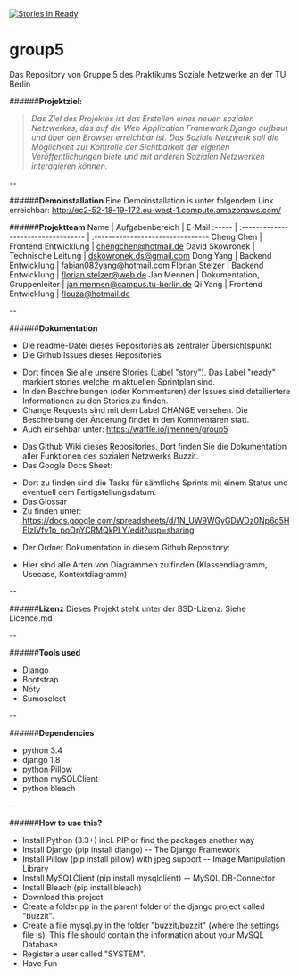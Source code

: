 [![Stories in Ready](https://badge.waffle.io/jmennen/group5.png?label=ready&title=Ready)](https://waffle.io/jmennen/group5)
# group5
Das Repository von Gruppe 5 des Praktikums Soziale Netzwerke an der TU Berlin



######**Projektziel:**
>*Das Ziel des Projektes ist das Erstellen eines neuen sozialen Netzwerkes, das auf die Web Application Framework Django aufbaut und über den Browser erreichbar ist. Das Soziale Netzwerk soll die Möglichkeit zur Kontrolle der Sichtbarkeit der eigenen Veröffentlichungen biete und mit anderen Sozialen Netzwerken interagieren können.*

--

######**Demoinstallation**
Eine Demoinstallation is unter folgendem Link erreichbar:
http://ec2-52-18-19-172.eu-west-1.compute.amazonaws.com/

######**Projektteam** 
Name | Aufgabenbereich | E-Mail
:----- | :---------------------------------- | :--------------------------------
Cheng Chen | Frontend Entwicklung | chengchen@hotmail.de
David Skowronek | Technische Leitung | dskowronek.ds@gmail.com
Dong Yang | Backend Entwicklung | fabian082yang@hotmail.com
Florian Stelzer | Backend Entwicklung | florian.stelzer@web.de
Jan Mennen | Dokumentation, Gruppenleiter | jan.mennen@campus.tu-berlin.de
Qi Yang | Frontend Entwicklung | flouza@hotmail.de


--

######**Dokumentation** 
* Die readme-Datei dieses Repositories als zentraler Übersichtspunkt
* Die Github Issues dieses Repositories
 - Dort finden Sie alle unsere Stories (Label "story"). Das Label "ready" markiert stories welche im aktuellen Sprintplan sind.
 - In den Beschreibungen (oder Kommentaren) der Issues sind detailiertere Informationen zu den Stories zu finden.
 - Change Requests sind mit dem Label CHANGE versehen. Die Beschreibung der Änderung findet in den Kommentaren statt.
 - Auch einsehbar unter: https://waffle.io/jmennen/group5
* Das Github Wiki dieses Repositories. Dort finden Sie die Dokumentation aller Funktionen des sozialen Netzwerks Buzzit.
* Das Google Docs Sheet:
 - Dort zu finden sind die Tasks für sämtliche Sprints mit einem Status und eventuell dem Fertigstellungsdatum.
 - Das Glossar
 - Zu finden unter: https://docs.google.com/spreadsheets/d/1N_UW9WGyGDWDz0Np6o5HEIzIVfv1p_poOpYCRMQkPLY/edit?usp=sharing
* Der Ordner Dokumentation in diesem Github Repository:
 - Hier sind alle Arten von Diagrammen zu finden (Klassendiagramm, Usecase, Kontextdiagramm) 

--

######**Lizenz**
Dieses Projekt steht unter der BSD-Lizenz. Siehe Licence.md

--

######**Tools used**
* Django
* Bootstrap
* Noty
* Sumoselect

--

######**Dependencies**
* python 3.4
* django 1.8
* python Pillow 
* python mySQLClient
* python bleach

--

######**How to use this?**
<ul>
<li>Install Python (3.3+) incl. PIP or find the packages another way</li>
<li>Install Django (pip install django) -- The Django Framework</li>
<li>Install Pillow (pip install pillow) with jpeg support -- Image Manipulation Library</li>
<li>Install MySQLClient (pip install mysqlclient) -- MySQL DB-Connector</li>
<li>Install Bleach (pip install bleach)</li>
<li>Download this project</li>
<li>Create a folder pp in the parent folder of the django project called "buzzit".
<li>Create a file mysql.py in the folder "buzzit/buzzit" (where the settings file is). This file should contain the information about your MySQL Database
<li>Register a user called "SYSTEM". 
<li>Have Fun</li>
</ul>
